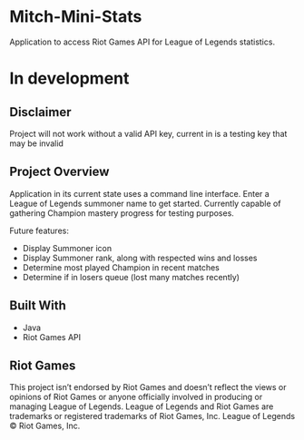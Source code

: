 # Mitch-Mini-Stats
Application to access Riot Games API for League of Legends statistics.

# In development

## Disclaimer
Project will not work without a valid API key, current in is a testing key that may be invalid

## Project Overview
Application in its current state uses a command line interface. Enter a League of Legends summoner name to get started.
Currently capable of gathering Champion mastery progress for testing purposes.

Future features:
* Display Summoner icon
* Display Summoner rank, along with respected wins and losses
* Determine most played Champion in recent matches
* Determine if in losers queue (lost many matches recently)

## Built With

* Java
* Riot Games API

## Riot Games

This project isn’t endorsed by Riot Games and doesn’t reflect the views or opinions of Riot Games
or anyone officially involved in producing or managing League of Legends. League of Legends and Riot Games are
trademarks or registered trademarks of Riot Games, Inc. League of Legends © Riot Games, Inc.
